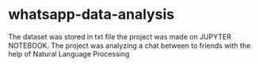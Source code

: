 # whatsapp-data-analysis
The dataset was stored in txt ﬁle the project was made on JUPYTER NOTEBOOK. The project was analyzing a chat between to friends with the help of Natural Language Processing
